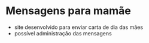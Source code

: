 # Mensagens para mamãe

- site desenvolvido para enviar carta de dia das mães
- possível administração das mensagens
